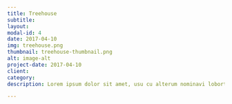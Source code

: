 ```yaml
---
title: Treehouse
subtitle:  
layout:  
modal-id: 4
date: 2017-04-10
img: treehouse.png
thumbnail: treehouse-thumbnail.png
alt: image-alt
project-date: 2017-04-10
client: 
category: 
description: Lorem ipsum dolor sit amet, usu cu alterum nominavi lobortis. At duo novum diceret. Tantas apeirian vix et, usu sanctus postulant inciderint ut, populo diceret necessitatibus in vim. Cu eum dicam feugiat noluisse.

---
```

